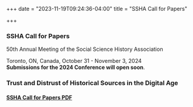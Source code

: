 +++
date = "2023-11-19T09:24:36-04:00"
title = "SSHA Call for Papers"

+++

### **SSHA Call for Papers**
 
50th Annual Meeting of the Social Science History Association<br />

Toronto, ON, Canada, October 31 - November 3, 2024  
**Submissions for the 2024 Conference will open soon**.    

### **Trust and Distrust of Historical Sources in the Digital Age**  

#### [SSHA Call for Papers PDF](https://ssha.org/files/2024_SSHA_CFP.pdf)  